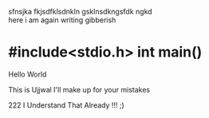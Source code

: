 sfnsjka fkjsdfklsdnkln gsklnsdkngsfdk ngkd <br>
here i am again writing gibberish

#include<stdio.h>
int main()
=======

Hello World


This is Ujjwal 
I'll make up for your mistakes 

222
I Understand That Already !!! ;)

